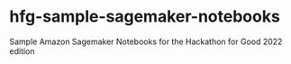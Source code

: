 # hfg-sample-sagemaker-notebooks
Sample Amazon Sagemaker Notebooks for the Hackathon for Good 2022 edition
